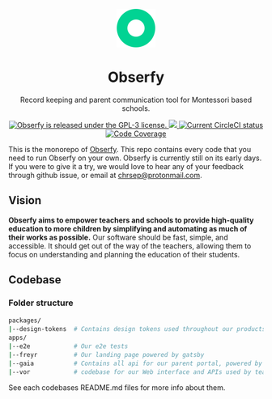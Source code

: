 <p align="center">
    <img width="76px" src="./apps/vor/frontend/src/images/logo-standalone.svg" alt="Obserfy logo" />
</p>
  
<h1 align="center">
  Obserfy
</h1>

<p align="center">
    Record keeping and parent communication tool for Montessori based schools.
</p>

<p align="center">
  <a href="https://github.com/obserfy/vor/blob/master/LICENSE">
    <img src="https://img.shields.io/badge/license-GPL3-blue.svg" alt="Obserfy is released under the GPL-3 license." />
  </a>
  <a href="https://codeclimate.com/github/obserfy/obserfy/maintainability">
    <img src="https://api.codeclimate.com/v1/badges/1aba2a93623280bc298f/maintainability" />
  </a>
  <a href="https://circleci.com/gh/obserfy/obserfy">
    <img src="https://circleci.com/gh/obserfy/obserfy.svg?style=shield" alt="Current CircleCI status" />
  </a>
  <a href="https://codecov.io/gh/obserfy/obserfy">
    <img src="https://codecov.io/gh/obserfy/obserfy/branch/master/graph/badge.svg" alt="Code Coverage" />
  </a>
</p>

This is the monorepo of [Obserfy](https://obserfy.com). This repo contains every code that you need to run Obserfy on your own. Obserfy is currently still on its early days. If you were to give it a try, we would love to hear any of your feedback through github issue, or email at chrsep@protonmail.com.

## Vision

**Obserfy aims to empower teachers and schools to provide high-quality education to more children by simplifying and automating as much of their works as possible.** Our software should be fast, simple, and accessible. It should get out of the way of the teachers, allowing them to focus on understanding and planning the education of their students.


## Codebase

### Folder structure

```sh
packages/
|--design-tokens  # Contains design tokens used throughout our products, for consistency
apps/
|--e2e            # Our e2e tests
|--freyr          # Our landing page powered by gatsby
|--gaia           # Contains all api for our parent portal, powered by nextjs
|--vor            # codebase for our Web interface and APIs used by teachers, powered by gatsby and go
```

See each codebases README.md files for more info about them.

